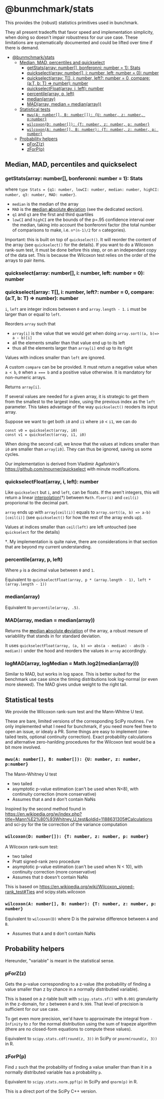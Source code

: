 # @bunmchmark/stats

This provides the (robust) statistics primitives used in bunchmark.

They all present tradeoffs that favor speed and implementation simplicity, when doing so doesn't impair robustness for our use case. These limitations are systematically documented and could be lifted over time if there is demand.

<!-- START toc -->
- [@bunmchmark/stats](#bunmchmarkstats)
    - [Median, MAD, percentiles and quickselect](#median-mad-percentiles-and-quickselect)
        - [getStats(array: number[], bonferonni: number = 1): Stats](#getstatsarray-number-bonferonni-number--1-stats)
        - [quickselect(array: number[], i: number, left: number = 0): number](#quickselectarray-number-i-number-left-number--0-number)
        - [quickselect<T>(array: T[], i: number, left?: number = 0, compare: <T>(a:T, b: T) => number): number](#quickselecttarray-t-i-number-left-number--0-compare-tat-b-t--number-number)
        - [quickselectFloat(array, i, left): number](#quickselectfloatarray-i-left-number)
        - [percentile(array, p, left)](#percentilearray-p-left)
        - [median(array)](#medianarray)
        - [MAD(array, median = median(array))](#madarray-median--medianarray)
    - [Statistical tests](#statistical-tests)
        - [`mwu(A: number[], B: number[]): {U: number, z: number, p:number}`](#mwua-number-b-number-u-number-z-number-pnumber)
        - [`wilcoxon(D: number[]): {T: number, z: number, p: number}`](#wilcoxond-number-t-number-z-number-p-number)
        - [`wilcoxon(A: number[], B: number): {T: number, z: number, p: number}`](#wilcoxona-number-b-number-t-number-z-number-p-number)
    - [Probability helpers](#probability-helpers)
        - [pForZ(z)](#pforzz)
        - [zForP(p)](#zforpp)<!-- END toc -->

## Median, MAD, percentiles and quickselect

### getStats(array: number[], bonferonni: number = 1): Stats

where `type Stats = {q1: number, lowCI: number, median: number, highCI: number, q3: number, MAD: number}`.

- `median` is the median of the array
- `MAD` is the [**m**edian **a**bsolute **d**eviation](https://en.wikipedia.org/wiki/Median_absolute_deviation) (see the dedicated section).
- `q1` and `q3` are the first and third quartiles
- `lowCI` and `highCI` are the bounds of the p=.95 confidence interval over the median, taking into account the bonferonni factor (the total number of comparisons to make, i.e. `n*(n-1)/2` for `n` categories).

Important: this is built on top of `quickselect()`. It will reorder the content of the array (see `quickselect()` for the details). If you want to do a Wilcoxon rank-sum test, it must be done before this step, or on an independant copy of the data set. This is because the Wilcoxon test relies on the order of the arrays to pair items.

### quickselect(array: number[], i: number, left: number = 0): number
### quickselect<T>(array: T[], i: number, left?: number = 0, compare: <T>(a:T, b: T) => number): number

`i`, `left` are integer indices between `0` and `array.length - 1`. `i` must be larger than or equal to `left`.

Reorders `array` such that
- `array[i]` is the value that we would get when doing `array.sort((a, b)=> a - b)[i]`
- all the elements smaller than that value end up to its left
- thus all the elements larger than `array[i]` end up to its right

Values with indices smaller than `left` are ignored.

A custom `compare` can be be provided. It must return a negative value when `a < b`, `0` when `a === b` and a positive value otherwise. It is mandatory for non-numeric arrays.

Returns `array[i]`.

If several values are needed for a given array, it is strategic to get them from the smallest to the largest index, using the previous index as the `left` parameter. This takes advantage of the way `quickselect()` reoders its input array.

Suppose we want to get both `i0` and `i1` where `i0` < `i1`, we can do

```JS
const v0 = quickselect(array, i0)
const v1 = quickselect(array, i1, i0)
```

When doing the second call, we know that the values at indices smaller than `i0` are smaller than `array[i0]`. They can thus be ignored, saving us some cycles.

Our implementation is derived from Vladimir Agafonkin's https://github.com/mourner/quickselect with minute modifications.

### quickselectFloat(array, i, left): number

Like `quickselect` but `i`, and `left`, can be floats. If the aren't integers, this will return a linear [interpolation](https://en.wikipedia.org/wiki/Percentile#The_linear_interpolation_between_closest_ranks_method)(†) between `Math.floor(i)` and `ceil(i)` proporional to the decimal part. 

`array` ends up with `array[ceil(i)]` equals to `array.sort((a, b) => a-b)[ceil(i)]` (see `quickselect()` for how the rest of the array ends up).

Values at indices smaller than `ceil(left)` are left untouched (see `quickselect` for the details)

†. My implementation is quite naive, there are considerations in that section that are beyond my current understanding.

### percentile(array, p, left)

Where `p` is a decimal value between `0` and `1`.

Equivalent to `quickselectFloat(array, p * (array.length - 1), left * (array.length - 1))`


### median(array)

Equivalent to `percentile(array, .5)`.

### MAD(array, median = median(array))

Returns the [**m**edian **a**bsolute **d**eviation](https://en.wikipedia.org/wiki/Median_absolute_deviation) of the array, a robust mesure of variablility that stands in for standard deviation.

It uses `quickselectFloat(array, (a, b) => abs(a - median) - abs(b - median))` under the hood and reorders the values in `array` accordingly.

### logMAD(array, logMedian = Math.log2(median(array)))

Similar to MAD, but works in log space. This is better suited for the benchmark use case since the timing distributions look log-normal (or even more skewed). The MAD gives undue weight to the right tail.

## Statistical tests

We provide the Wilcoxon rank-sum test and the Mann-Whitne U test.

These are bare, limited versions of the corresponding SciPy routines. I've only implemented what I need for bunchmark, if you need more feel free to open an issue, or idealy a PR. Some things are easy to implement (one-tailed tests, optional continuity correction). Exact probability calculations and alternative zero-hanlding procedures for the Wilcoxon test would be a bit more involved.

### `mwu(A: number[], B: number[]): {U: number, z: number, p:number}`

The Mann-Whitney U test
- two tailed
- asymptotic p-value estimation (can't be used when N<8), with continuity correction (more conservative)
- Assumes that `A` and `B` don't contain NaNs 

Inspired by the second method found in https://en.wikipedia.org/w/index.php?title=Mann%E2%80%93Whitney_U_test&oldid=1188631305#Calculations 
  and sci-py for the tie correction of the variance computation

### `wilcoxon(D: number[]): {T: number, z: number, p: number}`

A Wilcoxon rank-sum test:
- two tailed
- Pratt signed-rank zero procedure
- asymptotic p-value estimation (can't be used when N < 10), with continuity correction (more conservative)
- Assumes that `D` doesn't contain NaNs

This is based on https://en.wikipedia.org/wiki/Wilcoxon_signed-rank_test#Ties and scipy.stats.wilcoxon

### `wilcoxon(A: number[], B: number): {T: number, z: number, p: number}`

Equivalent to `wilcoxon(D)` where D is the pairwise difference between `A` and `B`.
- Assumes that `A` and `B` don't contain NaNs 


## Probability helpers

Hereunder, "variable" is meant in the statistical sense.

### pForZ(z)

Gets the p-value corresponding to a z-value (the probability of finding a value smaller than z by chance in a normally distributied variable).

This is based on a z-table built with `scipy.stats.sf()` with `0.001` granularity in the z-domain, for `z` between `0` and `9.999`. That level of precision is sufficient for our use case.

To get even more precision, we'd have to approximate the integral from `-Infinity` to `z` for the normal distribution using the sum of trapeze algorithm (there are no closed-form equations to compute these values).

Equivalent to `scipy.stats.cdf(round(z, 3))` in SciPy or `pnorm(round(z, 3))` in R.

### zForP(p)

Find `z` such that the probability of finding a value smaller than than it in a normally distributed variable has a probability `p`.

Equivalent to `scipy.stats.norm.ppf(p)` in SciPy and `qnorm(p)` in R.

This is a direct port of the SciPy C++ version.
